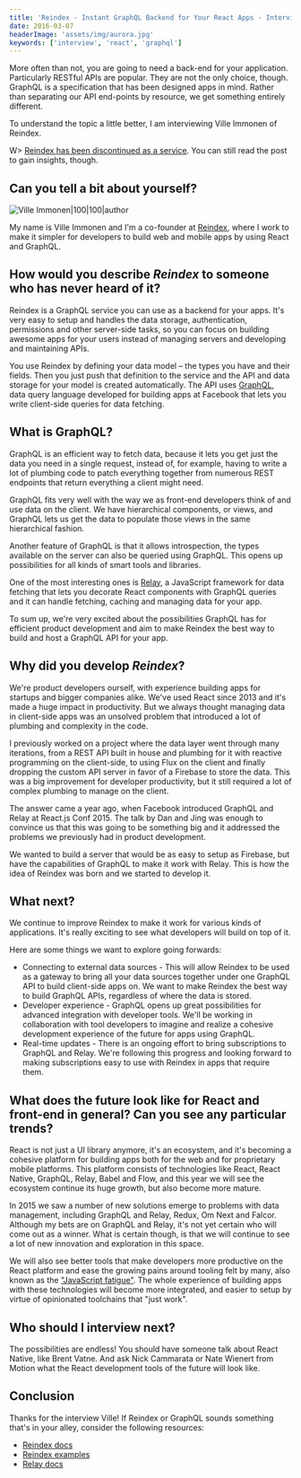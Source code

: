 ```yaml
---
title: 'Reindex - Instant GraphQL Backend for Your React Apps - Interview with Ville Immonen'
date: 2016-03-07
headerImage: 'assets/img/aurora.jpg'
keywords: ['interview', 'react', 'graphql']
---
```


More often than not, you are going to need a back-end for your application. Particularly RESTful APIs are popular. They are not the only choice, though. GraphQL is a specification that has been designed apps in mind. Rather than separating our API end-points by resource, we get something entirely different.

To understand the topic a little better, I am interviewing Ville Immonen of Reindex.

W> [Reindex has been discontinued as a service](https://www.reindex.io/blog/discontinuing-backend-as-a-service/). You can still read the post to gain insights, though.

## Can you tell a bit about yourself?


![Ville Immonen|100|100|author](https://www.gravatar.com/avatar/e89d8e6912bf23525337395769e16505?s=200)

My name is Ville Immonen and I'm a co-founder at [Reindex](https://www.reindex.io/), where I work to make it simpler for developers to build web and mobile apps by using React and GraphQL.

## How would you describe *Reindex* to someone who has never heard of it?

Reindex is a GraphQL service you can use as a backend for your apps. It's very easy to setup and handles the data storage, authentication, permissions and other server-side tasks, so you can focus on building awesome apps for your users instead of managing servers and developing and maintaining APIs.

You use Reindex by defining your data model – the types you have and their fields. Then you just push that definition to the service and the API and data storage for your model is created automatically. The API uses [GraphQL](http://graphql.org/), data query language developed for building apps at Facebook that lets you write client-side queries for data fetching.

## What is GraphQL?

GraphQL is an efficient way to fetch data, because it lets you get just the data you need in a single request, instead of, for example, having to write a lot of plumbing code to patch everything together from numerous REST endpoints that return everything a client might need.

GraphQL fits very well with the way we as front-end developers think of and use data on the client. We have hierarchical components, or views, and GraphQL lets us get the data to populate those views in the same hierarchical fashion.

Another feature of GraphQL is that it allows introspection, the types available on the server can also be queried using GraphQL. This opens up possibilities for all kinds of smart tools and libraries.

One of the most interesting ones is [Relay](https://facebook.github.io/relay/), a JavaScript framework for data fetching that lets you decorate React components with GraphQL queries and it can handle fetching, caching and managing data for your app.

To sum up, we're very excited about the possibilities GraphQL has for efficient product development and aim to make Reindex the best way to build and host a GraphQL API for your app.

## Why did you develop *Reindex*?

We're product developers ourself, with experience building apps for startups and bigger companies alike. We've used React since 2013 and it's made a huge impact in productivity. But we always thought managing data in client-side apps was an unsolved problem that introduced a lot of plumbing and complexity in the code.

I previously worked on a project where the data layer went through many iterations, from a REST API built in house and plumbing for it with reactive programming on the client-side, to using Flux on the client and finally dropping the custom API server in favor of a Firebase to store the data. This was a big improvement for developer productivity, but it still required a lot of complex plumbing to manage on the client.

The answer came a year ago, when Facebook introduced GraphQL and Relay at React.js Conf 2015. The talk by Dan and Jing was enough to convince us that this was going to be something big and it addressed the problems we previously had in product development.

We wanted to build a server that would be as easy to setup as Firebase, but have the capabilities of GraphQL to make it work with Relay. This is how the idea of Reindex was born and we started to develop it.

## What next?

We continue to improve Reindex to make it work for various kinds of applications. It's really exciting to see what developers will build on top of it.

Here are some things we want to explore going forwards:

* Connecting to external data sources - This will allow Reindex to be used as a gateway to bring all your data sources together under one GraphQL API to build client-side apps on. We want to make Reindex the best way to build GraphQL APIs, regardless of where the data is stored.
* Developer experience - GraphQL opens up great possibilities for advanced integration with developer tools. We'll be working in collaboration with tool developers to imagine and realize a cohesive development experience of the future for apps using GraphQL.
* Real-time updates - There is an ongoing effort to bring subscriptions to GraphQL and Relay. We're following this progress and looking forward to making subscriptions easy to use with Reindex in apps that require them.

## What does the future look like for React and front-end in general? Can you see any particular trends?

React is not just a UI library anymore, it's an ecosystem, and it's becoming a cohesive platform for building apps both for the web and for proprietary mobile platforms. This platform consists of technologies like React, React Native, GraphQL, Relay, Babel and Flow, and this year we will see the ecosystem continue its huge growth, but also become more mature.

In 2015 we saw a number of new solutions emerge to problems with data management, including GraphQL and Relay, Redux, Om Next and Falcor. Although my bets are on GraphQL and Relay, it's not yet certain who will come out as a winner. What is certain though, is that we will continue to see a lot of new innovation and exploration in this space.

We will also see better tools that make developers more productive on the React platform and ease the growing pains around tooling felt by many, also known as the ["JavaScript fatigue"](https://medium.com/@ericclemmons/javascript-fatigue-48d4011b6fc4). The whole experience of building apps with these technologies will become more integrated, and easier to setup by virtue of opinionated toolchains that "just work".

## Who should I interview next?

The possibilities are endless! You should have someone talk about React Native, like Brent Vatne. And ask Nick Cammarata or Nate Wienert from Motion what the React development tools of the future will look like.

## Conclusion

Thanks for the interview Ville! If Reindex or GraphQL sounds something that's in your alley, consider the following resources:

* [Reindex docs](https://www.reindex.io/docs/)
* [Reindex examples](https://github.com/reindexio/reindex-examples)
* [Relay docs](https://facebook.github.io/relay/)
